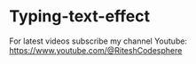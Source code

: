 # Typing-text-effect

For latest videos subscribe my channel Youtube: https://www.youtube.com/@RiteshCodesphere
